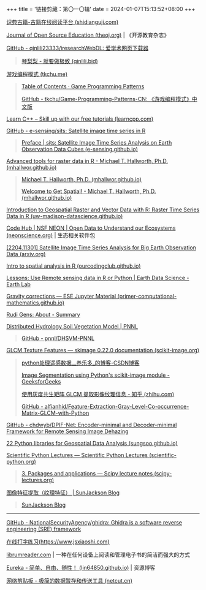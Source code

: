 +++
title = '链接剪藏：第〇一〇辑'
date = 2024-01-07T15:13:52+08:00
+++

[识典古籍-古籍在线阅读平台 (shidianguji.com)](https://www.shidianguji.com/)

[Journal of Open Source Education (theoj.org)](https://jose.theoj.org/) | 《开源教育杂志》

[GitHub - qinlili23333/iresearchWebDL: 爱学术网页下载器](https://github.com/qinlili23333/iresearchWebDL/) 

> [琴梨梨 - 就要做极致 (qinlili.bid)](https://qinlili.bid/)

<!--more-->

[游戏编程模式 (tkchu.me)](https://gpp.tkchu.me/)

> [Table of Contents · Game Programming Patterns](https://gameprogrammingpatterns.com/contents.html)
> 
> [GitHub - tkchu/Game-Programming-Patterns-CN: 《游戏编程模式》中文版](https://github.com/tkchu/Game-Programming-Patterns-CN)

[Learn C++ – Skill up with our free tutorials (learncpp.com)](https://www.learncpp.com/)

[GitHub - e-sensing/sits: Satellite image time series in R](https://github.com/e-sensing/sits)

> [Preface | sits: Satellite Image Time Series Analysis on Earth Observation Data Cubes (e-sensing.github.io)](https://e-sensing.github.io/sitsbook/)

[Advanced tools for raster data in R - Michael T. Hallworth, Ph.D. (mhallwor.github.io)](https://mhallwor.github.io/_pages/advanced_Rasters)

> [Michael T. Hallworth, Ph.D. (mhallwor.github.io)](https://mhallwor.github.io/)
> 
> [Welcome to Get Spatial! - Michael T. Hallworth, Ph.D. (mhallwor.github.io)](https://mhallwor.github.io/_pages/welcome)

[Introduction to Geospatial Raster and Vector Data with R: Raster Time Series Data in R (uw-madison-datascience.github.io)](https://uw-madison-datascience.github.io/r-raster-vector-geospatial/12-time-series-raster/)

[Code Hub | NSF NEON | Open Data to Understand our Ecosystems (neonscience.org)](https://www.neonscience.org/resources/code-hub) | 生态相关软件包

[[2204.11301] Satellite Image Time Series Analysis for Big Earth Observation Data (arxiv.org)](https://arxiv.org/abs/2204.11301)

[Intro to spatial analysis in R (ourcodingclub.github.io)](https://ourcodingclub.github.io/tutorials/spatial/)

[Lessons: Use Remote sensing data in R or Python | Earth Data Science - Earth Lab](https://www.earthdatascience.org/tags/remote-sensing/)

[Gravity corrections — ESE Jupyter Material (primer-computational-mathematics.github.io)](https://primer-computational-mathematics.github.io/book/d_geosciences/Applied%20Geophysics/Gravity%20correction.html)

[Rudi Gens: About - Summary](https://rudigens.github.io/summary.html)

[Distributed Hydrology Soil Vegetation Model | PNNL](https://www.pnnl.gov/projects/distributed-hydrology-soil-vegetation-model)

> [GitHub - pnnl/DHSVM-PNNL](https://github.com/pnnl/DHSVM-PNNL)

[GLCM Texture Features — skimage 0.22.0 documentation (scikit-image.org)](https://scikit-image.org/docs/stable/auto_examples/features_detection/plot_glcm.html)

> [python处理遥感数据__养乐多_的博客-CSDN博客](https://blog.csdn.net/qq_35591253/category_12262991.html)
> 
> [Image Segmentation using Python's scikit-image module - GeeksforGeeks](https://www.geeksforgeeks.org/image-segmentation-using-pythons-scikit-image-module/)
> 
> [使用灰度共生矩阵 GLCM 提取影像纹理信息 - 知乎 (zhihu.com)](https://zhuanlan.zhihu.com/p/29826403)
> 
> [GitHub - alfianhid/Feature-Extraction-Gray-Level-Co-occurrence-Matrix-GLCM-with-Python](https://github.com/alfianhid/Feature-Extraction-Gray-Level-Co-occurrence-Matrix-GLCM-with-Python)

[GitHub - chdwyb/DPIF-Net: Encoder-minimal and Decoder-minimal Framework for Remote Sensing Image Dehazing](https://github.com/chdwyb/DPIF-Net)

[22 Python libraries for Geospatial Data Analysis (sungsoo.github.io)](https://sungsoo.github.io/2021/09/02/geospatial-python.html)

[Scientific Python Lectures — Scientific Python Lectures (scientific-python.org)](https://lectures.scientific-python.org/)

> [3. Packages and applications — Scipy lecture notes (scipy-lectures.org)](https://scipy-lectures.org/packages/index.html)

[图像特征提取（纹理特征） | SunJackson Blog](https://sunjackson.github.io/%E5%9B%BE%E5%83%8F%E8%AF%86%E5%88%AB/2018/07/20/Image_feature_extraction/)

> [SunJackson Blog](https://sunjackson.github.io/)

------

[GitHub - NationalSecurityAgency/ghidra: Ghidra is a software reverse engineering (SRE) framework](https://github.com/NationalSecurityAgency/ghidra)

[在线打字练习(https://www.jsxiaoshi.com)](https://jsxiaoshi.com/)

[librumreader.com](https://librumreader.com/) | 一种在任何设备上阅读和管理电子书的简洁而强大的方式

[Eureka - 简单、自由、随性！ (lin64850.github.io)](https://lin64850.github.io/) | 资源博客

[网络剪贴板 - 极简的数据暂存和传送工具 (netcut.cn)](https://netcut.cn/)
